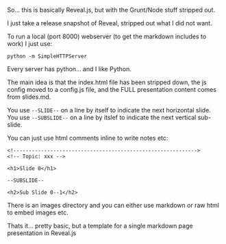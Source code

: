 So... this is basically Reveal.js, but with the Grunt/Node stuff stripped out.

I just take a release snapshot of Reveal, stripped out what I did not want.

To run a local (port 8000) webserver (to get the markdown includes to work) I just use:

    python -m SimpleHTTPServer

Every server has python... and I like Python.

The main idea is that the index.html file has been stripped down, the js config moved to a config.js file, and the FULL presentation content comes from slides.md.

You use `--SLIDE--` on a line by itself to indicate the next horizontal slide.  You use `--SUBSLIDE--` on a line by itslef to indicate the next vertical sub-slide.

You can just use html comments inline to write notes etc:

    <!------------------------------------------------------------>
    <!-- Topic: xxx -->
    
    <h1>Slide 0</h1>
    
    --SUBSLIDE--
    
    <h2>Sub Slide 0--1</h2>

There is an images directory and you can either use markdown or raw html to embed images etc.

Thats it... pretty basic, but a template for a single markdown page presentation in Reveal.js
